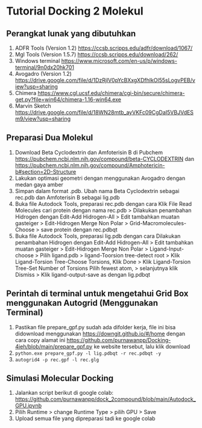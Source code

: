 # Tutorial Docking 2 Molekul

## Perangkat lunak yang dibutuhkan 
1. ADFR Tools (Version 1.2) https://ccsb.scripps.edu/adfr/download/1067/
2. Mgl Tools (Version 1.5.7) https://ccsb.scripps.edu/download/262/
3. Windows terminal https://www.microsoft.com/en-us/p/windows-terminal/9n0dx20hk701
4. Avogadro (Version 1.2) https://drive.google.com/file/d/1DzRjlV0pYcBXxgXDfhlkOl55sLogvPEB/view?usp=sharing
5. Chimera https://www.cgl.ucsf.edu/chimera/cgi-bin/secure/chimera-get.py?file=win64/chimera-1.16-win64.exe
6. Marvin Sketch https://drive.google.com/file/d/18WN28mtb_ayVKFc09CgDaI5VBJVdESm9/view?usp=sharing

## Preparasi Dua Molekul
1. Download Beta Cyclodextrin dan Amfoterisin B di Pubchem https://pubchem.ncbi.nlm.nih.gov/compound/beta-CYCLODEXTRIN dan https://pubchem.ncbi.nlm.nih.gov/compound/Amphotericin-b#section=2D-Structure
2. Lakukan optimasi geometri dengan menggunakan Avogadro dengan medan gaya amber 
3. Simpan dalam format .pdb. Ubah nama Beta Cyclodextrin sebagai rec.pdb dan Amfoterisin B sebagai lig.pdb
4. Buka file Autodock Tools, preparasi rec.pdb dengan cara Klik File Read Molecules cari protein dengan nama rec.pdb >
Dilakukan penambahan Hidrogen dengan Edit-Add Hidrogen-All > Edit tambahkan muatan gasteiger > Edit-Hidrogen Merge Non Polar > Grid-Macromolecules-Choose > save protein dengan rec.pdbqt
5. Buka file Autodock Tools, preparasi lig.pdb dengan cara Dilakukan penambahan Hidrogen dengan Edit-Add Hidrogen-All >
Edit tambahkan muatan gasteiger > Edit-Hidrogen Merge Non Polar > Ligand-Input-choose > Pilih ligand.pdb > ligand-Toorsion tree-detect root > Klik Ligand-Torsion Tree-Choose Torsions, Klik Done > Klik Ligand-Torsion Tree-Set Number of Torsions Pilih fewest atom, > selanjutnya klik Dismiss >
Klik ligand-output-save as dengan lig.pdbqt

## Perintah di terminal untuk mengetahui Grid Box menggunakan Autogrid (Menggunakan Terminal)
1. Pastikan file prepare_gpf.py sudah ada difolder kerja, file ini bisa didownload menggunakan https://downgit.github.io/#/home dengan cara copy alamat ini https://github.com/purnawanpp/Docking-4ieh/blob/main/prepare_gpf.py ke website tersebut, lalu klik download 
2. `python.exe prepare_gpf.py -l lig.pdbqt -r rec.pdbqt -y`
3. `autogrid4 -p rec.gpf -l rec.glg`

## Simulasi Molecular Docking 
1. Jalankan script berikut di google colab: https://github.com/purnawanpp/dock_2compound/blob/main/Autodock_GPU.ipynb
2. Pilih Runtime > change Runtime Type > pilih GPU > Save
3. Upload semua file yang dipreparasi tadi ke google colab
